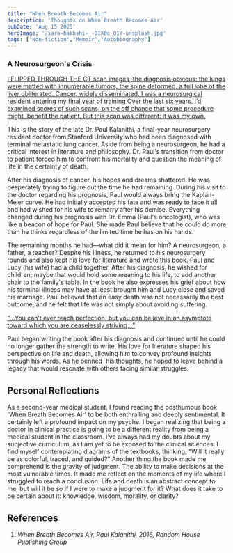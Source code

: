 ```yaml
---
title: "When Breath Becomes Air"
description: 'Thoughts on When Breath Becomes Air'
pubDate: 'Aug 15 2025'
heroImage: '/sara-bakhshi-_-DIX0c_Q1Y-unsplash.jpg'
tags: ["Non-fiction","Memoir","Autobiography"] 
---
```

### A Neurosurgeon's Crisis
<u>I FLIPPED THROUGH THE CT scan images, the diagnosis obvious: the lungs were matted with innumerable tumors, the spine deformed, a   full lobe of the liver obliterated. Cancer, widely disseminated. I was a neurosurgical resident entering my final year of training Over the last six years, I’d examined scores of such scans, on the off chance that some procedure might `benefit the patient. But this scan was different: it was my own.</u>

This is the story of the late Dr. Paul Kalanithi, a final-year neurosurgery resident doctor from Stanford University who had been diagnosed with terminal metastatic lung cancer. Aside from being a neurosurgeon, he had a critical interest in literature and philosophy. Dr. Paul's transition from doctor to patient forced him to confront his mortality and question the meaning of life in the certainty of death.

After his diagnosis of cancer, his hopes and dreams shattered. He was desperately trying to figure out the time he had remaining. During his visit to the doctor regarding his prognosis, Paul would always bring the Kaplan-Meier curve. He had initially accepted his fate and was ready to face it all and had wished for his wife to remarry after his demise. Everything changed during his prognosis with Dr. Emma (Paul's oncologist), who was like a beacon of hope for Paul. She made Paul believe that he could do more than he thinks regardless of the limited time he has on his hands. 

The remaining months he had—what did it mean for him? A neurosurgeon, a father, a teacher? Despite his illness, he returned to his neurosurgery rounds and also kept his love for literature and wrote this book. Paul and Lucy (his wife) had a child together. After his diagnosis, he wished for children; maybe that would hold some meaning to his life, to add another chair to the family's table. In the book he also expresses his grief about how his terminal illness may have at least brought him and Lucy close and saved his marriage. Paul believed that an easy death was not necessarily the best outcome, and he felt that life was not simply about avoiding suffering.

<u>"...You can’t ever reach perfection, but you can believe in an asymptote toward which you are ceaselessly striving...”</u>

Paul began writing the book after his diagnosis and continued until he could no longer gather the strength to write. His love for literature shaped his perspective on life and death, allowing him to convey profound insights through his words. As he penned `his thoughts, he hoped to leave behind a legacy that would resonate with others facing similar struggles.

## Personal Reflections

As a second-year medical student, I found reading the posthumous book 'When Breath Becomes Air' to be both enthralling and deeply sentimental. It certainly left a profound impact on my psyche. I began realizing that being a doctor in clinical practice is going to be a different reality from being a medical student in the classroom. I've always had my doubts about my subjective curriculum, as I am yet to be exposed to the clinical sciences. I find myself contemplating diagrams of the textbooks, thinking, "Will it really be as colorful, traced, and guided?" Another thing the book made me comprehend is the gravity of judgment. The ability to make decisions at the most vulnerable times. It made me reflect on the moments of my life where I struggled to reach a conclusion. Life and death is an abstract concept to me, but will it be so if I were to make a judgment for it? What does it take to be certain about it: knowledge, wisdom, morality, or clarity?

## References
1. <i>When Breath Becomes Air, Paul Kalanithi, 2016, Random House Publishing Group </i>


